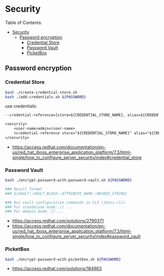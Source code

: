 # Security

Table of Contents:

- [Security](#security)
  - [Password encryption](#password-encryption)
    - [Credential Store](#credential-store)
    - [Password Vault](#password-vault)
    - [PicketBox](#picketbox)

## Password encryption

### Credential Store

```bash
bash ./create-credential-store.sh
bash ./add-credentials.sh ${PASSWORD}
```

use credentials:

```txt
--credential-reference={store=${CREDENTIAL_STORE_NAME}, alias=${CREDENTIALS_ALIAS}}

<security>
    <user-name>admin</user-name>
    <credential-reference store="${CREDENTIAL_STORE_NAME}" alias="${CREDENTIALS_ALIAS}"/>
</security>
```

- https://access.redhat.com/documentation/en-us/red_hat_jboss_enterprise_application_platform/7.3/html-single/how_to_configure_server_security/index#credential_store

### Password Vault

```bash
bash ./encrypt-password-with-password-vault.sh ${PASSWORD}

### Result format
### ${VAULT::VAULT_BLOCK::ATTRIBUTE_NAME::MASKED_STRING}

### Run vault configuration commands in CLI (jboss-cli)
### For standalone mode: // ...
### For domain mode: // ...
```

- https://access.redhat.com/solutions/2790371
- https://access.redhat.com/documentation/en-us/red_hat_jboss_enterprise_application_platform/7.3/html-single/how_to_configure_server_security/index#password_vault

### PicketBox

```bash
bash ./encrypt-password-with-picketbox.sh ${PASSWORD}
```

- https://access.redhat.com/solutions/184963
